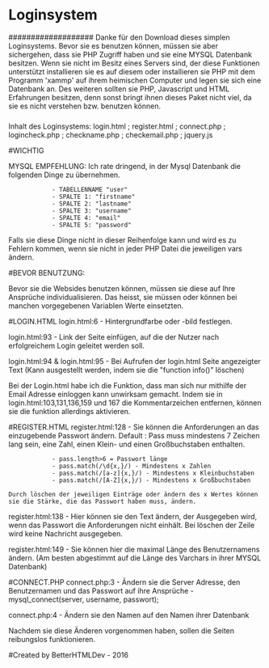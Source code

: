 # Loginsystem
###################
Danke für den Download dieses simplen Loginsystems. Bevor sie es benutzen können, müssen sie aber sichergehen, dass sie
PHP Zugriff haben und sie eine MYSQL Datenbank besitzen. Wenn sie nicht im Besitz eines Servers sind, der diese Funktionen unterstützt installieren
sie es auf diesem oder installieren sie PHP mit dem Programm 'xammp' auf ihrem heimischen Computer und legen sie sich eine Datenbank an.
Des weiteren sollten sie PHP, Javascript und HTML Erfahrungen besitzen, denn sonst bringt ihnen dieses Paket nicht viel, da sie es nicht verstehen bzw.
benutzen können. 

#####

Inhalt des Loginsystems: login.html ; register.html ; connect.php ; logincheck.php ; checkname.php ; checkemail.php ; jquery.js

#WICHTIG

MYSQL EMPFEHLUNG: Ich rate dringend, in der Mysql Datenbank die folgenden Dinge zu übernehmen. 
              
                - TABELLENNAME "user"
                - SPALTE 1: "firstname"
                - SPALTE 2: "lastname"
                - SPALTE 3: "username"
                - SPALTE 4: "email"
                - SPALTE 5: "password"

Falls sie diese Dinge nicht in dieser Reihenfolge kann und wird es zu Fehlern kommen, wenn sie nicht in jeder PHP Datei die jeweiligen vars ändern.

#BEVOR BENUTZUNG:

Bevor sie die Websides benutzen können, müssen sie diese auf Ihre Ansprüche individualisieren. Das heisst, sie müssen oder können bei manchen vorgegebenen Variablen Werte einsetzten.



#LOGIN.HTML
login.html:6 - Hintergrundfarbe oder -bild festlegen.

login.html:93 - Link der Seite einfügen, auf die der Nutzer nach erfolgreichem Login geleitet werden soll.

login.html:94 & login.html:95 - Bei Aufrufen der login.html Seite angezeigter Text (Kann ausgestellt werden, indem sie die "function info()" löschen)


Bei der Login.html habe ich die Funktion, dass man sich nur mithilfe der Email Adresse einloggen kann unwirksam gemacht. Indem sie in login.html:103,131,136,159 und 167 die Kommentarzeichen entfernen,
können sie die funktion allerdings aktivieren.


#REGISTER.HTML
register.html:128 - Sie können die Anforderungen an das einzugebende Passwort ändern. Default : Pass muss mindestens 7 Zeichen lang sein, eine Zahl, einen Klein- und einen Großbuchstaben enthalten.
               
                - pass.length>6 = Passwort länge 
                - pass.match(/\d{x,}/) - Mindestens x Zahlen
                - pass.match(/[a-z]{x,}/) - Mindestens x Kleinbuchstaben
                - pass.match(/[A-Z]{x,}/) - Mindestens x Großbuchstaben
    
    Durch löschen der jeweiligen Einträge oder ändern des x Wertes können sie die Stärke, die das Passwort haben muss, ändern.
register.html:138 - Hier können sie den Text ändern, der Ausgegeben wird, wenn das Passwort die Anforderungen nicht einhält. Bei löschen der Zeile wird keine Nachricht ausgegeben.

register.html:149 - Sie können hier die maximal Länge des Benutzernamens ändern. (Am besten abgestimmt auf die Länge des Varchars in ihrer MYSQL Datenbank)

#CONNECT.PHP
connect.php:3 - Ändern sie die Server Adresse, den Benutzernamen und das Passwort auf ihre Ansprüche
    - mysql_connect(server, username, passwort);

connect.php:4 - Ändern sie den Namen auf den Namen ihrer Datenbank

Nachdem sie diese Änderen vorgenommen haben, sollen die Seiten reibungslos funktionieren. 

#Created by
BetterHTMLDev - 2016